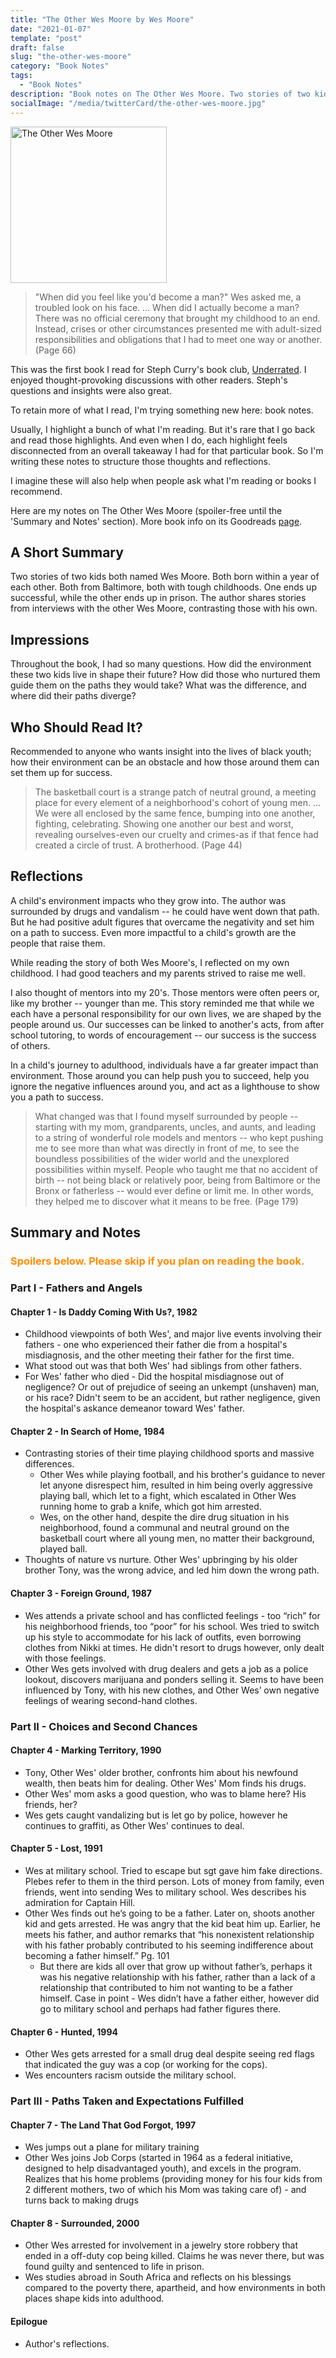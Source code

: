 ```yaml
---
title: "The Other Wes Moore by Wes Moore"
date: "2021-01-07"
template: "post"
draft: false
slug: "the-other-wes-moore"
category: "Book Notes"
tags:
  - "Book Notes"
description: "Book notes on The Other Wes Moore. Two stories of two kids with the same name. Both from Baltimore, both with tough childhoods. One ends up successful, the other ends up in prison. What was the difference, and where did their paths diverge?"
socialImage: "/media/twitterCard/the-other-wes-moore.jpg"
---
```


<img src="https://images-na.ssl-images-amazon.com/images/I/91P7RaEuLmL.jpg" alt="The Other Wes Moore" width="250" />

>"When did you feel like you'd become a man?" Wes asked me, a troubled look on his face. ... When did I actually become a man? There was no official ceremony that brought my childhood to an end. Instead, crises or other circumstances presented me with adult-sized responsibilities and obligations that I had to meet one way or another. (Page 66)

This was the first book I read for Steph Curry's book club, [Underrated](https://twitter.com/stephencurry30/status/1296168620192538624?lang=en). I enjoyed thought-provoking discussions with other readers. Steph's questions and insights were also great.

To retain more of what I read, I'm trying something new here: book notes.

Usually, I highlight a bunch of what I'm reading. But it's rare that I go back and read those highlights. And even when I do, each highlight feels disconnected from an overall takeaway I had for that particular book. So I'm writing these notes to structure those thoughts and reflections. 

I imagine these will also help when people ask what I'm reading or books I recommend.

Here are my notes on The Other Wes Moore (spoiler-free until the 'Summary and Notes' section). More book info on its Goodreads [page](https://www.goodreads.com/book/show/7099273-the-other-wes-moore).

## A Short Summary
Two stories of two kids both named Wes Moore. Both born within a year of each other. Both from Baltimore, both with tough childhoods. One ends up successful, while the other ends up in prison. The author shares stories from interviews with the other Wes Moore, contrasting those with his own.

## Impressions
Throughout the book, I had so many questions. How did the environment these two kids live in shape their future? How did those who nurtured them guide them on the paths they would take? What was the difference, and where did their paths diverge?

## Who Should Read It?
Recommended to anyone who wants insight into the lives of black youth; how their environment can be an obstacle and how those around them can set them up for success. 

>The basketball court is a strange patch of neutral ground, a meeting place for every element of a neighborhood's cohort of young men. ... We were all enclosed by the same fence, bumping into one another, fighting, celebrating. Showing one another our best and worst, revealing ourselves-even our cruelty and crimes-as if that fence had created a circle of trust. A brotherhood. (Page 44)

## Reflections
A child's environment impacts who they grow into. The author was surrounded by drugs and vandalism -- he could have went down that path. But he had positive adult figures that overcame the negativity and set him on a path to success. Even more impactful to a child's growth are the people that raise them.

While reading the story of both Wes Moore's, I reflected on my own childhood. I had good teachers and my parents strived to raise me well.

I also thought of mentors into my 20's. Those mentors were often peers or, like my brother -- younger than me. This story reminded me that while we each have a personal responsibility for our own lives, we are shaped by the people around us. Our successes can be linked to another's acts, from after school tutoring, to words of encouragement -- our success is the success of others.

In a child's journey to adulthood, individuals have a far greater impact than environment. Those around you can help push you to succeed, help you ignore the negative influences around you, and act as a lighthouse to show you a path to success.

>What changed was that I found myself surrounded by people -- starting with my mom, grandparents, uncles, and aunts, and leading to a string of wonderful role models and mentors -- who kept pushing me to see more than what was directly in front of me, to see the boundless possibilities of the wider world and the unexplored possibilities within myself. People who taught me that no accident of birth -- not being black or relatively poor, being from Baltimore or the Bronx or fatherless -- would ever define or limit me. In other words, they helped me to discover what it means to be free. (Page 179)

## Summary and Notes
### **<span style = "color: #ff8c00;"> Spoilers below. Please skip if you plan on reading the book.</span>**

### Part I - Fathers and Angels

#### Chapter 1 - Is Daddy Coming With Us?, 1982
- Childhood viewpoints of both Wes', and major live events involving their fathers - one who experienced their father die from a hospital's misdiagnosis, and the other meeting their father for the first time.
- What stood out was that both Wes' had siblings from other fathers.
- For Wes' father who died - Did the hospital misdiagnose out of negligence? Or out of prejudice of seeing an unkempt (unshaven) man, or his race? Didn't seem to be an accident, but rather negligence, given the hospital's askance demeanor toward Wes' father.

#### Chapter 2 - In Search of Home, 1984
- Contrasting stories of their time playing childhood sports and massive differences.
    - Other Wes while playing football, and his brother's guidance to never let anyone disrespect him, resulted in him being overly aggressive playing ball, which let to a fight, which escalated in Other Wes running home to grab a knife, which got him arrested.
    - Wes, on the other hand, despite the dire drug situation in his neighborhood, found a communal and neutral ground on the basketball court where all young men, no matter their background, played ball.
- Thoughts of nature vs nurture. Other Wes' upbringing by his older brother Tony, was the wrong advice, and led him down the wrong path.

#### Chapter 3 - Foreign Ground, 1987
- Wes attends a private school and has conflicted feelings - too “rich” for his neighborhood friends, too “poor” for his school. Wes tried to switch up his style to accommodate for his lack of outfits, even borrowing clothes from Nikki at times. He didn't resort to drugs however, only dealt with those feelings.
- Other Wes gets involved with drug dealers and gets a job as a police lookout, discovers marijuana and ponders selling it. Seems to have been influenced by Tony, with his new clothes, and Other Wes’ own negative feelings of wearing second-hand clothes.

### Part II - Choices and Second Chances

#### Chapter 4 - Marking Territory, 1990
- Tony, Other Wes' older brother, confronts him about his newfound wealth, then beats him for dealing. Other Wes' Mom finds his drugs.
- Other Wes' mom asks a good question, who was to blame here? His friends, her?
- Wes gets caught vandalizing but is let go by police, however he continues to graffiti, as Other Wes' continues to deal.

#### Chapter 5 - Lost, 1991
- Wes at military school. Tried to escape but sgt gave him fake directions. Plebes refer to them in the third person. Lots of money from family, even friends, went into sending Wes to military school. Wes describes his admiration for Captain Hill.
- Other Wes finds out he’s going to be a father. Later on, shoots another kid and gets arrested. He was angry that the kid beat him up. Earlier, he meets his father, and author remarks that “his nonexistent relationship with his father probably contributed to his seeming indifference about becoming a father himself.” Pg. 101
    - But there are kids all over that grow up without father’s, perhaps it was his negative relationship with his father, rather than a lack of a relationship that contributed to him not wanting to be a father himself. Case in point - Wes didn’t have a father either, however did go to military school and perhaps had father figures there.

#### Chapter 6 - Hunted, 1994
- Other Wes gets arrested for a small drug deal despite seeing red flags that indicated the guy was a cop (or working for the cops).
- Wes encounters racism outside the military school.

### Part III - Paths Taken and Expectations Fulfilled

#### Chapter 7 - The Land That God Forgot, 1997
- Wes jumps out a plane for military training
- Other Wes joins Job Corps (started in 1964 as a federal initiative, designed to help disadvantaged youth), and excels in the program. Realizes that his home problems (providing money for his four kids from 2 different mothers, two of which his Mom was taking care of) - and turns back to making drugs

#### Chapter 8 - Surrounded, 2000
- Other Wes arrested for involvement in a jewelry store robbery that ended in a off-duty cop being killed. Claims he was never there, but was found guilty and sentenced to life in prison.
- Wes studies abroad in South Africa and reflects on his blessings compared to the poverty there, apartheid, and how environments in both places shape kids into adulthood.

#### Epilogue
- Author's reflections.